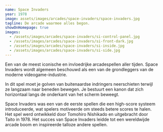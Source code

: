 ```yaml
---
name: Space Invaders
year: 1978
image: assets/images/arcades/space-invaders/space-invaders.jpg
tagline: De arcade waarmee alles begon.
showOnHomepage: true
images:
  - /assets/images/arcades/space-invaders/si-control-panel.jpg
  - /assets/images/arcades/space-invaders/si-front-dark.jpg
  - /assets/images/arcades/space-invaders/si-inside.jpg
  - /assets/images/arcades/space-invaders/si-side.jpg
---
```


Een van de meest iconische en invloedrijke arcadespellen aller tijden. Space Invaders wordt algemeen beschouwd als een
van de grondleggers van de moderne videogame-industrie.

In dit spel moet je golven van buitenaardse indringers
neerschieten terwijl ze langzaam naar beneden bewegen. Je bestuurt een kanon dat zich horizontaal langs de onderkant van
het scherm beweegt.

Space Invaders was een van de eerste spellen die een high-score systeem introduceerde, wat spelers
motiveerde om steeds betere scores te halen. Het spel werd ontwikkeld door Tomohiro Nishikado en uitgebracht door Taito
in 1978. Het succes van Space Invaders leidde tot een wereldwijde arcade boom en inspireerde talloze andere spellen.